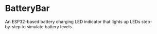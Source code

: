 # BatteryBar
 An ESP32-based battery charging LED indicator that lights up LEDs step-by-step to simulate battery levels. 
